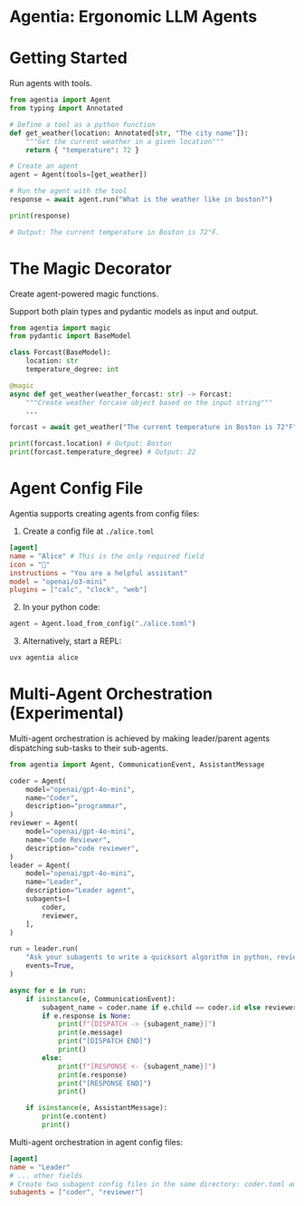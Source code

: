 # Agentia: Ergonomic LLM Agents


# Getting Started

Run agents with tools.

```python
from agentia import Agent
from typing import Annotated

# Define a tool as a python function
def get_weather(location: Annotated[str, "The city name"]):
    """Get the current weather in a given location"""
    return { "temperature": 72 }

# Create an agent
agent = Agent(tools=[get_weather])

# Run the agent with the tool
response = await agent.run("What is the weather like in boston?")

print(response)

# Output: The current temperature in Boston is 72°F.
```

# The Magic Decorator

Create agent-powered magic functions.

Support both plain types and pydantic models as input and output.

```python
from agentia import magic
from pydantic import BaseModel

class Forcast(BaseModel):
    location: str
    temperature_degree: int

@magic
async def get_weather(weather_forcast: str) -> Forcast:
    """Create weather forcase object based on the input string"""
    ...

forcast = await get_weather("The current temperature in Boston is 72°F")

print(forcast.location) # Output: Boston
print(forcast.temperature_degree) # Output: 22
```

# Agent Config File

Agentia supports creating agents from config files:

1. Create a config file at `./alice.toml`

```toml
[agent]
name = "Alice" # This is the only required field
icon = "👩"
instructions = "You are a helpful assistant"
model = "openai/o3-mini"
plugins = ["calc", "clock", "web"]
```

2. In your python code:

```python
agent = Agent.load_from_config("./alice.toml")
```

3. Alternatively, start a REPL:

```bash
uvx agentia alice
```

# Multi-Agent Orchestration (Experimental)

Multi-agent orchestration is achieved by making leader/parent agents dispatching sub-tasks to their sub-agents.

```python
from agentia import Agent, CommunicationEvent, AssistantMessage

coder = Agent(
    model="openai/gpt-4o-mini",
    name="Coder",
    description="programmar",
)
reviewer = Agent(
    model="openai/gpt-4o-mini",
    name="Code Reviewer",
    description="code reviewer",
)
leader = Agent(
    model="openai/gpt-4o-mini",
    name="Leader",
    description="Leader agent",
    subagents=[
        coder,
        reviewer,
    ],
)

run = leader.run(
    "Ask your subagents to write a quicksort algorithm in python, review and improve it until it is perfect."
    events=True,
)

async for e in run:
    if isinstance(e, CommunicationEvent):
        subagent_name = coder.name if e.child == coder.id else reviewer.name
        if e.response is None:
            print(f"[DISPATCH -> {subagent_name}]")
            print(e.message)
            print("[DISPATCH END]")
            print()
        else:
            print(f"[RESPONSE <- {subagent_name}]")
            print(e.response)
            print("[RESPONSE END]")
            print()

    if isinstance(e, AssistantMessage):
        print(e.content)
        print()
```

Multi-agent orchestration in agent config files:

```toml
[agent]
name = "Leader"
# ... other fields
# Create two subagent config files in the same directory: coder.toml and reviewer.toml
subagents = ["coder", "reviewer"]
```